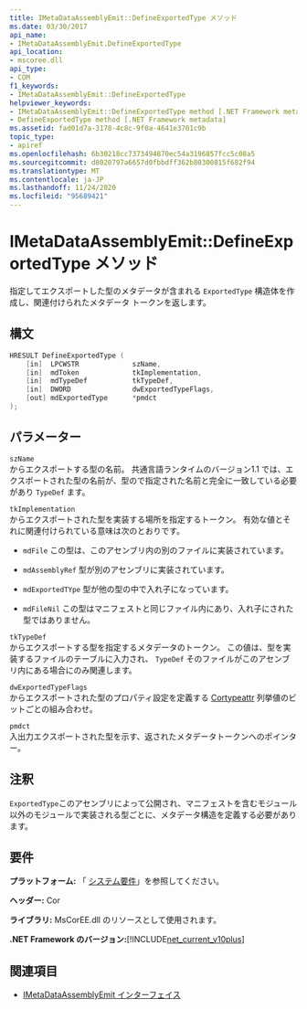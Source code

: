 ```yaml
---
title: IMetaDataAssemblyEmit::DefineExportedType メソッド
ms.date: 03/30/2017
api_name:
- IMetaDataAssemblyEmit.DefineExportedType
api_location:
- mscoree.dll
api_type:
- COM
f1_keywords:
- IMetaDataAssemblyEmit::DefineExportedType
helpviewer_keywords:
- IMetaDataAssemblyEmit::DefineExportedType method [.NET Framework metadata]
- DefineExportedType method [.NET Framework metadata]
ms.assetid: fad01d7a-3178-4c8c-9f0a-4641e3701c9b
topic_type:
- apiref
ms.openlocfilehash: 6b30218cc7373494870ec54a3196857fcc5c08a5
ms.sourcegitcommit: d8020797a6657d0fbbdff362b80300815f682f94
ms.translationtype: MT
ms.contentlocale: ja-JP
ms.lasthandoff: 11/24/2020
ms.locfileid: "95689421"
---
```

# <a name="imetadataassemblyemitdefineexportedtype-method"></a>IMetaDataAssemblyEmit::DefineExportedType メソッド

指定してエクスポートした型のメタデータが含まれる `ExportedType` 構造体を作成し、関連付けられたメタデータ トークンを返します。  
  
## <a name="syntax"></a>構文  
  
```cpp  
HRESULT DefineExportedType (  
    [in]  LPCWSTR             szName,  
    [in]  mdToken             tkImplementation,
    [in]  mdTypeDef           tkTypeDef,  
    [in]  DWORD               dwExportedTypeFlags,  
    [out] mdExportedType      *pmdct  
);  
```  
  
## <a name="parameters"></a>パラメーター  

 `szName`  
 からエクスポートする型の名前。 共通言語ランタイムのバージョン1.1 では、エクスポートされた型の名前が、型ので指定された名前と完全に一致している必要があり `TypeDef` ます。  
  
 `tkImplementation`  
 からエクスポートされた型を実装する場所を指定するトークン。 有効な値とそれに関連付けられている意味は次のとおりです。  
  
- `mdFile` この型は、このアセンブリ内の別のファイルに実装されています。  
  
- `mdAssemblyRef` 型が別のアセンブリに実装されています。  
  
- `mdExportedTYpe` 型が他の型の中で入れ子になっています。  
  
- `mdFileNil` この型はマニフェストと同じファイル内にあり、入れ子にされた型ではありません。  
  
 `tkTypeDef`  
 からエクスポートする型を指定するメタデータのトークン。 この値は、型を実装するファイルのテーブルに入力され、 `TypeDef` そのファイルがこのアセンブリ内にある場合にのみ関連します。  
  
 `dwExportedTypeFlags`  
 からエクスポートされた型のプロパティ設定を定義する [Cortypeattr](cortypeattr-enumeration.md) 列挙値のビットごとの組み合わせ。  
  
 `pmdct`  
 入出力エクスポートされた型を示す、返されたメタデータトークンへのポインター。  
  
## <a name="remarks"></a>注釈  

 `ExportedType`このアセンブリによって公開され、マニフェストを含むモジュール以外のモジュールで実装される型ごとに、メタデータ構造を定義する必要があります。  
  
## <a name="requirements"></a>要件  

 **プラットフォーム:** 「 [システム要件](../../get-started/system-requirements.md)」を参照してください。  
  
 **ヘッダー:** Cor  
  
 **ライブラリ:** MsCorEE.dll のリソースとして使用されます。  
  
 **.NET Framework のバージョン:**[!INCLUDE[net_current_v10plus](../../../../includes/net-current-v10plus-md.md)]  
  
## <a name="see-also"></a>関連項目

- [IMetaDataAssemblyEmit インターフェイス](imetadataassemblyemit-interface.md)
